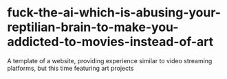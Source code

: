 # fuck-the-ai-which-is-abusing-your-reptilian-brain-to-make-you-addicted-to-movies-instead-of-art
A template of a website, providing experience similar to video streaming platforms, but this time featuring art projects
